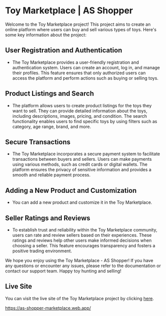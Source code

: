 # Toy Marketplace | AS Shopper

Welcome to the Toy Marketplace project! This project aims to create an online platform where users can buy and sell various types of toys. Here's some key information about the project:

## User Registration and Authentication

- The Toy Marketplace provides a user-friendly registration and authentication system. Users can create an account, log in, and manage their profiles. This feature ensures that only authorized users can access the platform and perform actions such as buying or selling toys.

## Product Listings and Search

- The platform allows users to create product listings for the toys they want to sell. They can provide detailed information about the toys, including descriptions, images, pricing, and condition. The search functionality enables users to find specific toys by using filters such as category, age range, brand, and more.

## Secure Transactions

- The Toy Marketplace incorporates a secure payment system to facilitate transactions between buyers and sellers. Users can make payments using various methods, such as credit cards or digital wallets. The platform ensures the privacy of sensitive information and provides a smooth and reliable payment process.

## Adding a New Product and Customization

- You can add a new product and customize it in the Toy Marketplace.

## Seller Ratings and Reviews

- To establish trust and reliability within the Toy Marketplace community, users can rate and review sellers based on their experiences. These ratings and reviews help other users make informed decisions when choosing a seller. This feature encourages transparency and fosters a positive trading environment.

We hope you enjoy using the Toy Marketplace - AS Shopper! If you have any questions or encounter any issues, please refer to the documentation or contact our support team. Happy toy hunting and selling!

## Live Site

You can visit the live site of the Toy Marketplace project by clicking [here](https://as-shopper-marketplace.web.app/).

https://as-shopper-marketplace.web.app/
